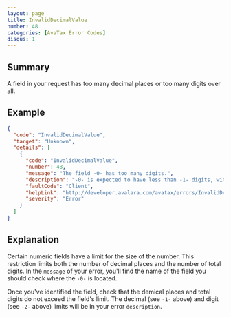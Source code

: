 ```yaml
---
layout: page
title: InvalidDecimalValue
number: 48
categories: [AvaTax Error Codes]
disqus: 1
---
```


## Summary

A field in your request has too many decimal places or too many digits over all. 

## Example

```json
{
  "code": "InvalidDecimalValue",
  "target": "Unknown",
  "details": [
    {
      "code": "InvalidDecimalValue",
      "number": 48,
      "message": "The field -0- has too many digits.",
      "description": "-0- is expected to have less than -1- digits, with fewer than -2- after the decimal point.",
      "faultCode": "Client",
      "helpLink": "http://developer.avalara.com/avatax/errors/InvalidDecimalValue",
      "severity": "Error"
    }
  ]
}
```

## Explanation

Certain numeric fields have a limit for the size of the number. This restriction limits both the number of decimal places and the number of total digits. In the `message` of your error, you'll find the name of the field you should check where the `-0-` is located. 

Once you've identified the field, check that the demical places and total digits do not exceed the field's limit. The decimal (see `-1-` above) and digit (see `-2-` above) limits will be in your error `description`.
